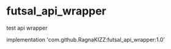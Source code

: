 # futsal_api_wrapper
test api wrapper


implementation 'com.github.RagnaKIZZ:futsal_api_wrapper:1.0'
